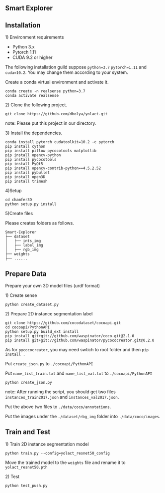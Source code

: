 ## Smart Explorer
## Installation

1\) Environment requirements

* Python 3.x
* Pytorch 1.11
* CUDA 9.2 or higher

The following installation guild suppose ``python=3.7`` ``pytorch=1.11`` and ``cuda=10.2``. You may change them according to your system.

Create a conda virtual environment and activate it.
```
conda create -n realsense python=3.7
conda activate realsense
```

2\) Clone the following project.
```
git clone https://github.com/dbolya/yolact.git
```
note: Please put this project in our directory.

3\) Install the dependencies.
```
conda install pytorch cudatoolkit=10.2 -c pytorch
pip install cython
pip install pillow pycocotools matplotlib 
pip install opencv-python
pip install pycocotools
pip install PyQt5
pip install opencv-contrib-python==4.5.2.52
pip install pybullet
pip install open3D
pip install trimesh
```
4\)Setup
```
cd chamfer3D
python setup.py install
```
5\)Create files

Please creates folders as follows.
```
Smart-Explorer
├── dataset
│   ├── ints_img
│   ├── label_img
│   ├── rgb_img
├── weights
├── ......
```

## Prepare Data
Prepare your own 3D model files (urdf format)

1\) Create sense
```
python create_dataset.py
```

2\) Prepare 2D instance segmentation label
```
git clone https://github.com/cocodataset/cocoapi.git
cd cocoapi/PythonAPI
python setup.py build_ext install
pip install git+git://github.com/waspinator/coco.git@2.1.0
pip install git+git://github.com/waspinator/pycococreator.git@0.2.0
```
As for `pycococreator`, you may need swtich to root folder and then `pip install .`

Put `create_json.py` to `./cocoapi/PythonAPI`

Put `name_list_train.txt` and `name_list_val.txt` to `./cocoapi/PythonAPI`
```
python create_json.py
```
note: 
After running the script, you should get two files `instances_train2017.json` and `instances_val2017.json`.

Put the above two files to `./data/coco/annotations`.

Put the images under the `./dataset/rbg_img` folder into `./data/coco/images`.

## Train and Test

1\) Train 2D instance segmentation model

```
python train.py --config=yolact_resnet50_config
```
Move the trained model to the `weights` file and rename it to `yolact_resnet50.pth`

2\) Test
```
python test_push.py
```
